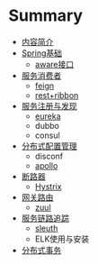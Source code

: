 # Summary

* [内容简介](README.md)
* [Spring基础](springji-chu-pian-zhang.md)
  * [aware接口](springji-chu-pian-zhang/awarejie-kou.md)
* [服务消费者](fu-wu-xiao-fei-zhe.md)
  * [feign](fu-wu-xiao-fei-zhe/feign.md)
  * [rest+ribbon](fu-wu-xiao-fei-zhe/rest+ribbon.md)
* [服务注册与发现](chapter1.md)
  * [eureka](chapter1/eureka.md)
  * dubbo
  * consul
* [分布式配置管理](fen-bu-shi-pei-zhi-guan-li.md)
  * disconf
  * [apollo](fen-bu-shi-pei-zhi-guan-li/apollo.md)
* [断路器](duan-lu-qi.md)
  * [Hystrix](duan-lu-qi/hystrix.md)
* [网关路由](wang-guan-lu-you.md)
  * [zuul](wang-guan-lu-you/zuul.md)
* [服务链路追踪](fu-wu-lian-lu-zhui-zong.md)
  * [sleuth](fu-wu-lian-lu-zhui-zong/sleuth.md)
  * ELK使用与安装
* [分布式事务](fen-bu-shi-shi-wu.md)

